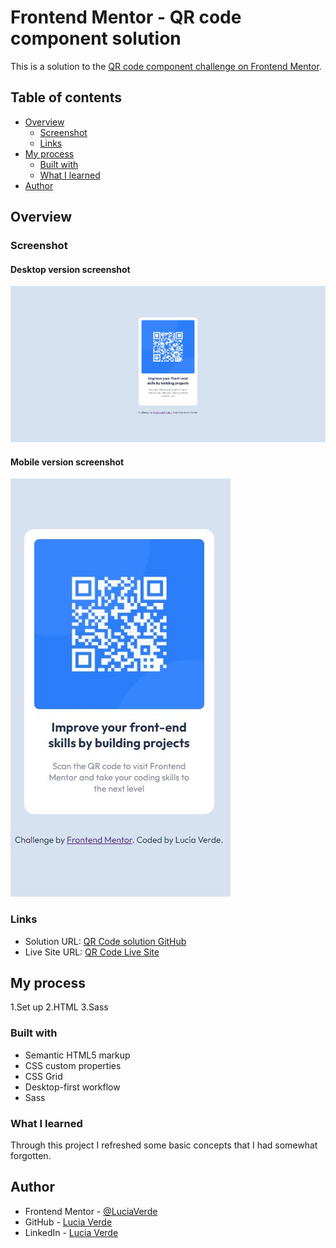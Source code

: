 # Frontend Mentor - QR code component solution

This is a solution to the [QR code component challenge on Frontend Mentor](https://www.frontendmentor.io/challenges/qr-code-component-iux_sIO_H). 

## Table of contents

- [Overview](#overview)
  - [Screenshot](#screenshot)
  - [Links](#links)
- [My process](#my-process)
  - [Built with](#built-with)
  - [What I learned](#what-i-learned)
- [Author](#author)

## Overview

### Screenshot

#### Desktop version screenshot

![](./images/desktop-screenshot.jpg)

#### Mobile version screenshot
![](./images/mobile-screenshot.jpg)

### Links

- Solution URL: [QR Code solution GitHub](https://github.com/LuciaVerde/Frontend-Mentor-QR-code-solution)
- Live Site URL: [QR Code Live Site](https://frontendmentorqrcodesolution.netlify.app/)

## My process
1.Set up
2.HTML
3.Sass

### Built with

- Semantic HTML5 markup
- CSS custom properties
- CSS Grid
- Desktop-first workflow
- Sass

### What I learned

Through this project I refreshed some basic concepts that I had somewhat forgotten.

## Author

- Frontend Mentor - [@LuciaVerde](https://www.frontendmentor.io/profile/LuciaVerde)
- GitHub - [Lucia Verde](https://github.com/LuciaVerde)
- LinkedIn - [Lucia Verde](https://www.linkedin.com/in/lucia-verde-6bb9822b1/)
